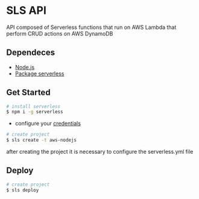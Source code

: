 # SLS API

API composed of Serverless functions that run on AWS Lambda that perform CRUD actions on AWS DynamoDB

## Dependeces
- [Node.js](https://nodejs.org/en/)
- [Package serverless](https://www.npmjs.com/package/serverless)

## Get Started

```bash
# install serverless
$ npm i -g serverless
```
- configure your [credentials](https://www.serverless.com/framework/docs/providers/aws/guide/credentials/) 
```bash
# create project
$ sls create -t aws-nodejs
```

after creating the project it is necessary to configure the serverless.yml file
## Deploy
```bash
# create project
$ sls deploy
```